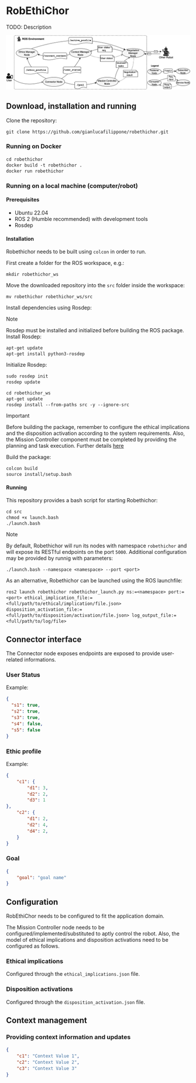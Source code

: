 # RobEthiChor

TODO: Description

<p align="center">
  <img src="docs/ros_implementation.png" alt="robethichor architecture">
</p>

## Download, installation and running
Clone the repository:
```
git clone https://github.com/gianlucafilippone/robethichor.git
```

### Running on Docker
```
cd robethichor
docker build -t robethichor .
docker run robethichor
```

### Running on a local machine (computer/robot)
#### Prerequisites
- Ubuntu 22.04
- ROS 2 (Humble recommended) with development tools
- Rosdep

#### Installation
Robethichor needs to be built using `colcon` in order to run.

First create a folder for the ROS workspace, e.g.:
```
mkdir robethichor_ws
```

Move the downloaded repository into the `src` folder inside the workspace:

```
mv robethichor robethichor_ws/src
```

Install dependencies using Rosdep:
> [!NOTE]
> Rosdep must be installed and initialized before building the ROS package.
> Install Rosdep:
> ```
> apt-get update
> apt-get install python3-rosdep
> ```
>
> Initialize Rosdep:
> ```
> sudo rosdep init
> rosdep update
> ```

```
cd robethichor_ws
apt-get update
rosdep install --from-paths src -y --ignore-src
```

> [!IMPORTANT]
> Before building the package, remember to configure the ethical implications and the disposition activation according to the system requirements. Also, the Mission Controller component must be completed by providing the planning and task execution. Further details [here](#configuration)

Build the package:
```
colcon build
source install/setup.bash
```

#### Running
This repository provides a bash script for starting Robethichor:
```
cd src
chmod +x launch.bash
./launch.bash
```

> [!NOTE]
> By default, Robethichor will run its nodes with namespace `robethichor` and will expose its RESTful endpoints on the port `5000`. Additional configuration may be provided by runnig with parameters:
> ```
> ./launch.bash --namespace <namespace> --port <port>
> ```

As an alternative, Robethichor can be launched using the ROS launchfile:
```
ros2 launch robethichor robethichor_launch.py ns:=<namespace> port:=<port> ethical_implication_file:=<full/path/to/ethical/implication/file.json> disposition_activation_file:=<full/path/to/disposition/activation/file.json> log_output_file:=<full/path/to/log/file>
```

## Connector interface
The Connector node exposes endpoints are exposed to provide user-related informations.

### User Status
Example:

```json
{
  "s1": true,
  "s2": true,
  "s3": true,
  "s4": false,
  "s5": false
}
```

### Ethic profile
Example:

```json
{
    "c1": {
        "d1": 3,
        "d2": 2,
        "d3": 1
},
    "c2": {
        "d1": 2,
        "d2": 4,
        "d4": 2,
    }
}
```

### Goal
```json
{
    "goal": "goal name"
}
```

## Configuration
RobEthiChor needs to be configured to fit the application domain.

The Mission Controller node needs to be configured/implemented/substituted to aptly control the robot.
Also, the model of ethical implications and disposition activations need to be configured as follows.

### Ethical implications
Configured through the `ethical_implications.json` file.

### Disposition activations
Configured through the `disposition_activation.json` file.

## Context management
### Providing context information and updates
```json
{
    "c1": "Context Value 1",
    "c2": "Context Value 2",
    "c3": "Context Value 3"
}
```
